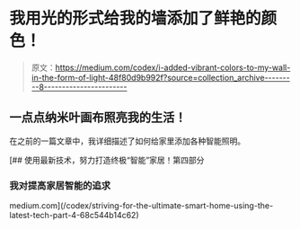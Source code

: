 # 我用光的形式给我的墙添加了鲜艳的颜色！

> 原文：<https://medium.com/codex/i-added-vibrant-colors-to-my-wall-in-the-form-of-light-48f80d9b992f?source=collection_archive---------8----------------------->

## 一点点纳米叶画布照亮我的生活！

在之前的一篇文章中，我详细描述了如何给家里添加各种智能照明。

[](/codex/striving-for-the-ultimate-smart-home-using-the-latest-tech-part-4-68c544b14c62) [## 使用最新技术，努力打造终极“智能”家居！第四部分

### 我对提高家居智能的追求

medium.com](/codex/striving-for-the-ultimate-smart-home-using-the-latest-tech-part-4-68c544b14c62)